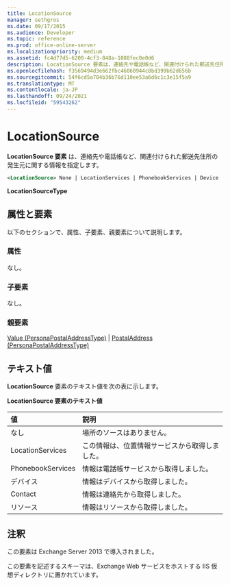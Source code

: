 ```yaml
---
title: LocationSource
manager: sethgros
ms.date: 09/17/2015
ms.audience: Developer
ms.topic: reference
ms.prod: office-online-server
ms.localizationpriority: medium
ms.assetid: fc4d77d5-6200-4cf3-848a-1088fec0e0d6
description: LocationSource 要素は、連絡先や電話帳など、関連付けられた郵送先住所の発生元に関する情報を指定します。
ms.openlocfilehash: f3569494d3e662fbc46060944c8bd399b62d656b
ms.sourcegitcommit: 54f6cd5a704b36b76d110ee53a6d6c1c3e15f5a9
ms.translationtype: MT
ms.contentlocale: ja-JP
ms.lasthandoff: 09/24/2021
ms.locfileid: "59543262"
---
```

# <a name="locationsource"></a>LocationSource

**LocationSource 要素** は、連絡先や電話帳など、関連付けられた郵送先住所の発生元に関する情報を指定します。 
  
```XML
<LocationSource> None | LocationServices | PhonebookServices | Device | Contact | Resource </LocationSource>
```

 **LocationSourceType**
## <a name="attributes-and-elements"></a>属性と要素

以下のセクションで、属性、子要素、親要素について説明します。
  
### <a name="attributes"></a>属性

なし。
  
### <a name="child-elements"></a>子要素

なし。
  
### <a name="parent-elements"></a>親要素

[Value (PersonaPostalAddressType)](value-personapostaladdresstype.md)  | [PostalAddress (PersonaPostalAddressType)](postaladdress-personapostaladdresstype.md)
  
## <a name="text-value"></a>テキスト値

**LocationSource** 要素のテキスト値を次の表に示します。 
  
**LocationSource 要素のテキスト値**

|**値**|**説明**|
|:-----|:-----|
|なし  <br/> |場所のソースはありません。  <br/> |
|LocationServices  <br/> |この情報は、位置情報サービスから取得しました。  <br/> |
|PhonebookServices  <br/> |情報は電話帳サービスから取得しました。  <br/> |
|デバイス  <br/> |情報はデバイスから取得しました。  <br/> |
|Contact  <br/> |情報は連絡先から取得しました。  <br/> |
|リソース  <br/> |情報はリソースから取得しました。  <br/> |
   
## <a name="remarks"></a>注釈

この要素は Exchange Server 2013 で導入されました。
  
この要素を記述するスキーマは、Exchange Web サービスをホストする IIS 仮想ディレクトリに置かれています。
  

